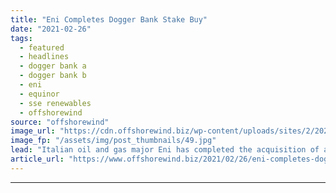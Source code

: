 ```yaml
---
title: "Eni Completes Dogger Bank Stake Buy"
date: "2021-02-26"
tags: 
  - featured
  - headlines
  - dogger bank a
  - dogger bank b
  - eni
  - equinor
  - sse renewables
  - offshorewind
source: "offshorewind"
image_url: "https://cdn.offshorewind.biz/wp-content/uploads/sites/2/2021/02/26134004/Eni-Completes-Dogger-Bank-Stake-Buy.jpg"
image_fp: "/assets/img/post_thumbnails/49.jpg"
lead: "Italian oil and gas major Eni has completed the acquisition of a 20 per"
article_url: "https://www.offshorewind.biz/2021/02/26/eni-completes-dogger-bank-stake-buy/"
---
```


---
